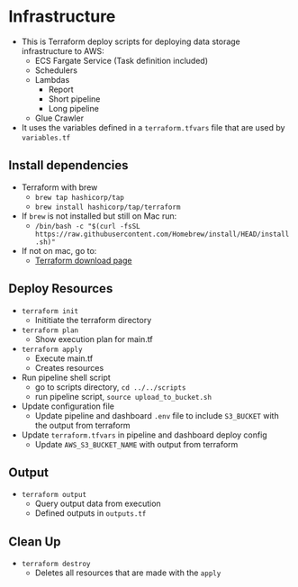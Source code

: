 #  Infrastructure

- This is Terraform deploy scripts for deploying data storage infrastructure to AWS:
    - ECS Fargate Service (Task definition included)
    - Schedulers
    - Lambdas
        - Report
        - Short pipeline
        - Long pipeline
    - Glue Crawler
- It uses the variables defined in a `terraform.tfvars` file that are used by `variables.tf`

## Install dependencies

- Terraform with brew
    - `brew tap hashicorp/tap`
    - `brew install hashicorp/tap/terraform`
- If `brew` is not installed but still on Mac run:
    - `/bin/bash -c "$(curl -fsSL https://raw.githubusercontent.com/Homebrew/install/HEAD/install.sh)"`
- If not on mac, go to:
    - [Terraform download page](https://developer.hashicorp.com/terraform/tutorials/aws-get-started/install-cli)

## Deploy Resources

- `terraform init`
    - Inititiate the terraform directory
- `terraform plan`
    - Show execution plan for main.tf
- `terraform apply`
    - Execute main.tf
    - Creates resources
- Run pipeline shell script
    - go to scripts directory, `cd ../../scripts`
    - run pipeline script, `source upload_to_bucket.sh`
- Update configuration file
    - Update pipeline and dashboard `.env` file to include `S3_BUCKET` with the output from terraform
- Update `terraform.tfvars` in pipeline and dashboard deploy config
    - Update `AWS_S3_BUCKET_NAME` with output from terraform

## Output

- `terraform output`
    - Query output data from execution
    - Defined outputs in `outputs.tf`

## Clean Up

- `terraform destroy`
    - Deletes all resources that are made with the `apply`